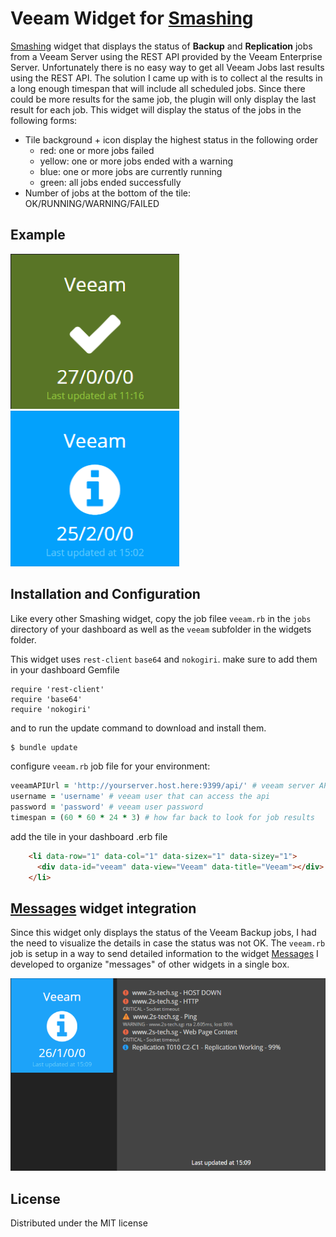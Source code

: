# Veeam Widget for [Smashing](https://smashing.github.io)

[Smashing](https://smashing.github.io) widget that displays the status of **Backup** and **Replication** jobs from a Veeam Server using the REST API provided by the Veeam Enterprise Server.
Unfortunately there is no easy way to get all Veeam Jobs last results using the REST API. The solution I came up with is to collect al the results in a long enough timespan that will include all scheduled jobs. Since there could be more results for the same job, the plugin will only display the last result for each job.
This widget will display the status of the jobs in the following forms:

* Tile background + icon display the highest status in the following order
  * red: one or more jobs failed
  * yellow: one or more jobs ended with a warning
  * blue: one or more jobs are currently running
  * green: all jobs ended successfully
* Number of jobs at the bottom of the tile: OK/RUNNING/WARNING/FAILED

## Example

![veeam ok](https://raw.githubusercontent.com/lucapxl/smashing_widget_veeam/master/images/veeam-ok.png)
![veeam-info](https://raw.githubusercontent.com/lucapxl/smashing_widget_veeam/master/images/veeam-info.png)

## Installation and Configuration

Like every other Smashing widget, copy the job filee `veeam.rb` in the `jobs` directory of your dashboard as well as the `veeam` subfolder in the widgets folder.

This widget uses `rest-client` `base64` and `nokogiri`. make sure to add them in your dashboard Gemfile

```Gemfile
require 'rest-client'
require 'base64'
require 'nokogiri'
```

and to run the update command to download and install them.

```bash
$ bundle update
```

configure `veeam.rb` job file for your environment:

```ruby
veeamAPIUrl = 'http://yourserver.host.here:9399/api/' # veeam server API url
username = 'username' # veeam user that can access the api
password = 'password' # veeam user password
timespan = (60 * 60 * 24 * 3) # how far back to look for job results
```

add the tile in your dashboard .erb file

```html
    <li data-row="1" data-col="1" data-sizex="1" data-sizey="1">
      <div data-id="veeam" data-view="Veeam" data-title="Veeam"></div>
    </li>
```

## [Messages](https://github.com/lucapxl/smashing_widget_messages) widget integration

Since this widget only displays the status of the Veeam Backup jobs, I had the need to visualize the details in case the status was not OK. The `veeam.rb` job is setup in a way to send detailed information to the widget [Messages](https://github.com/lucapxl/smashing_widget_messages) I developed to organize "messages" of other widgets in a single box.

![messages integration](https://raw.githubusercontent.com/lucapxl/smashing_widget_veeam/master/images/messages-1.png)

## License

Distributed under the MIT license
